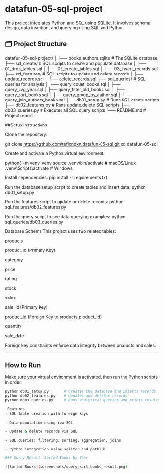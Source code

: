 # datafun-05-sql-project
This project integrates Python and SQL using SQLite. It involves schema design, data insertion, and querying using SQL and Python.

## 🗂️ Project Structure
datafun-05-sql-project/
│
├── books_authors.sqlite # The SQLite database
├── sql_create/ # SQL scripts to create and populate database
│ ├── 01_drop_tables.sql
│ ├── 02_create_tables.sql
│ └── 03_insert_records.sql
├── sql_features/ # SQL scripts to update and delete records
│ ├── update_records.sql
│ └── delete_records.sql
├── sql_queries/ # SQL queries for analysis
│ ├── query_count_books.sql
│ ├── query_avg_year.sql
│ ├── query_filter_old_books.sql
│ ├── query_sort_books.sql
│ ├── query_group_by_author.sql
│ └── query_join_authors_books.sql
├── db01_setup.py # Runs SQL create scripts
├── db02_features.py # Runs update/delete SQL scripts
├── db03_queries.py # Executes all SQL query scripts
└── README.md # Project report

##Setup Instructions

Clone the repository:

git clone https://github.com/teflxndxn/datafun-05-sql.git
cd datafun-05-sql


Create and activate a Python virtual environment:

python3 -m venv .venv source .venv/bin/activate # macOS/Linux .venv\Scripts\activate # Windows

Install dependencies:
pip install -r requirements.txt

Run the database setup script to create tables and insert data:
python db01_setup.py

Run the features script to update or delete records:
python sql_features/db02_features.py

Run the query script to see data querying examples:
python sql_queries/db03_queries.py

Database Schema
This project uses two related tables:

products

product_id (Primary Key)

category

price

rating

stock

sales

sale_id (Primary Key)

product_id (Foreign Key to products.product_id)

quantity

sale_date

Foreign key constraints enforce data integrity between products and sales.



---

##  How to Run

Make sure your virtual environment is activated, then run the Python scripts in order:

```bash
python db01_setup.py       # Creates the database and inserts records
python db02_features.py    # Updates and deletes records
python db03_queries.py     # Runs analytical queries and prints results

 Features
- SQL table creation with foreign keys

- Data population using raw SQL

- Update & delete records via SQL

- SQL queries: filtering, sorting, aggregation, joins

- Python integration using sqlite3 and pathlib

### Query Result: Sorted Books by Year

![Sorted Books](screenshots/query_sort_books_result.png)
